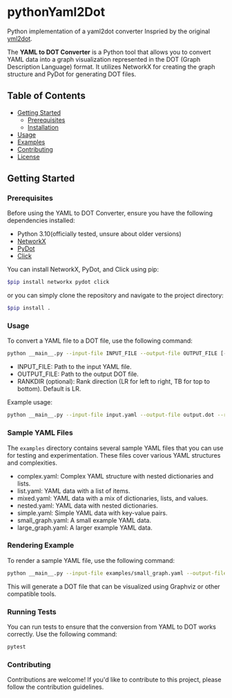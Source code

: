 # pythonYaml2Dot
Python implementation of a yaml2dot converter
Inspried by the original [yml2dot](https://github.com/lucasepe/yml2dot).

The **YAML to DOT Converter** is a Python tool that allows you to convert YAML data into a graph visualization represented in the DOT (Graph Description Language) format. It utilizes NetworkX for creating the graph structure and PyDot for generating DOT files.

## Table of Contents

- [Getting Started](#getting-started)
  - [Prerequisites](#prerequisites)
  - [Installation](#installation)
- [Usage](#usage)
- [Examples](#examples)
- [Contributing](#contributing)
- [License](#license)

## Getting Started

### Prerequisites

Before using the YAML to DOT Converter, ensure you have the following dependencies installed:

- Python 3.10(officially tested, unsure about older versions)
- [NetworkX](https://networkx.github.io/)
- [PyDot](https://pypi.org/project/pydot/)
- [Click](https://click.palletsprojects.com/en/8.0.x/)

You can install NetworkX, PyDot, and Click using pip:

```bash
$pip install networkx pydot click
```

or you can simply clone the repository and navigate to the project directory:

```bash
$pip install .
```

### Usage

To convert a YAML file to a DOT file, use the following command:

```bash
python __main__.py --input-file INPUT_FILE --output-file OUTPUT_FILE [--rankdir RANKDIR]
```

* INPUT_FILE: Path to the input YAML file.
* OUTPUT_FILE: Path to the output DOT file.
* RANKDIR (optional): Rank direction (LR for left to right, TB for top to bottom). Default is LR.

Example usage:

```bash
python __main__.py --input-file input.yaml --output-file output.dot --rankdir LR
```

### Sample YAML Files

The `examples` directory contains several sample YAML files that you can use for testing and experimentation. These files cover various YAML structures and complexities.

* complex.yaml: Complex YAML structure with nested dictionaries and lists.
* list.yaml: YAML data with a list of items.
* mixed.yaml: YAML data with a mix of dictionaries, lists, and values.
* nested.yaml: YAML data with nested dictionaries.
* simple.yaml: Simple YAML data with key-value pairs.
* small_graph.yaml: A small example YAML data.
* large_graph.yaml: A larger example YAML data.

### Rendering Example

To render a sample YAML file, use the following command:

```bash
python __main__.py --input-file examples/small_graph.yaml --output-file small_graph.dot --rankdir LR
```
This will generate a DOT file that can be visualized using Graphviz or other compatible tools.

### Running Tests

You can run tests to ensure that the conversion from YAML to DOT works correctly. Use the following command:
```bash
pytest
```


### Contributing
Contributions are welcome! If you'd like to contribute to this project, please follow the contribution guidelines.
